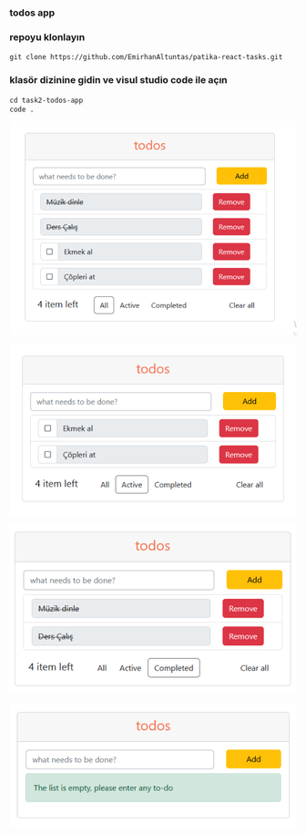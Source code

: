 ### todos app

### repoyu klonlayın 
```
git clone https://github.com/EmirhanAltuntas/patika-react-tasks.git
```

### klasör dizinine gidin ve visul studio code ile açın
```
cd task2-todos-app
code .
```

![Image](./src/images/todo1.png)

![Image](./src/images/todo2.png)

![Image](./src/images/todo3.png)

![Image](./src/images/todo4.png)